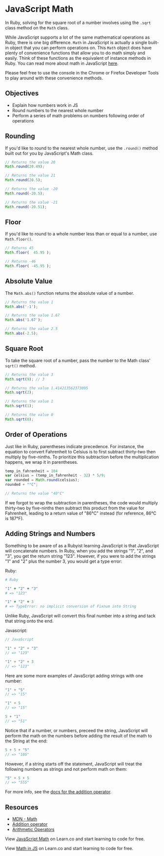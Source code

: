 # JavaScript Math

In Ruby, solving for the square root of a number involves using the `.sqrt` class method on the `Math` class.

While JavaScript supports a lot of the same mathematical operations as Ruby, there is one big difference. `Math` in JavaScript is actually a single built-in object that you can perform operations on. This `Math` object does have plenty of convenience functions that allow you to do math simply and easily. Think of these functions as the equivalent of instance methods in Ruby. You can read more about math in JavaScript [here](https://developer.mozilla.org/en-US/docs/Web/JavaScript/Reference/Global_Objects/Math).

Please feel free to use the console in the Chrome or Firefox Developer Tools to play around with these convenience methods.

## Objectives

+ Explain how numbers work in JS
+ Round numbers to the nearest whole number
+ Perform a series of math problems on numbers following order of operations

## Rounding

If you'd like to round to the nearest whole number, use the `.round()` method built out for you by JavaScript's Math class.

```javascript
// Returns the value 20
Math.round(20.49);

// Returns the value 21
Math.round(20.5);

// Returns the value -20
Math.round(-20.5);

// Returns the value -21
Math.round(-20.51);
```

## Floor

If you'd like to round to a whole number less than or equal to a number, use `Math.floor()`.

```javascript
// Returns 45
Math.floor(  45.95 );

// Returns -46
Math.floor( -45.95 );
```

## Absolute Value

The `Math.abs()` function returns the absolute value of a number.

```javascript
// Returns the value 1
Math.abs('-1');

// Returns the value 1.67
Math.abs('1.67');

// Returns the value 2.5
Math.abs(-2.5);
```

## Square Root

To take the square root of a number, pass the number to the Math class' `sqrt()` method.

```javascript
// Returns the value 3
Math.sqrt(9); // 3

// Returns the value 1.414213562373095
Math.sqrt(2);

// Returns the value 1
Math.sqrt(1);

// Returns the value 0
Math.sqrt(0);
```

## Order of Operations

Just like in Ruby, parentheses indicate precedence. For instance, the equation to convert Fahrenheit to Celsius is to first subtract thirty-two then multiply by five-ninths. To prioritize this subtraction before the multiplication happens, we wrap it in parentheses.

```js
temp_in_fahrenheit = 104
var celsius = (temp_in_fahrenheit - 32) * 5/9;
var rounded = Math.round(celsius);
rounded + "°C";

// Returns the value "40°C"
```

If we forgot to wrap the subtraction in parentheses, the code would multiply thirty-two by five-ninths then subtract this product from the value for Fahrenheit, leading to a return value of "86°C" instead (for reference, 86°C is 187°F).

## Adding Strings and Numbers

Something to be aware of as a Rubyist learning JavaScript is that JavaScript will concatenate numbers. In Ruby, when you add the strings "1", "2", and "3", you get the return string "123". However, if you were to add the strings "1" and "2" plus the number 3, you would get a type error:

Ruby:
```ruby
# Ruby

"1" + "2" + "3"
# => "123"

"1" + "2" + 3
# => TypeError: no implicit conversion of Fixnum into String
```

Unlike Ruby, JavaScript will convert this final number into a string and tack that string onto the end.

Javascript:
```javascript
// JavaScript

"1" + "2" + "3"
// => "123"

"1" + "2" + 3
// => "123"
```

Here are some more examples of JavaScript adding strings with one number:

```javascript
"1" + "5"
// => "15"

"1" + 5
// => "15"

5 + "1"
// => "51"
```

Notice that if a number, or numbers, preceed the string, JavaScript will perform the math on the numbers before adding the result of the math to the String at the end:

```javascript
5 + 5 + "5"
// => "105"
```

However, if a string starts off the statement, JavaScript will treat the following numbers as strings and not perform math on them:

```javascript
"5" + 5 + 5
// => "555"
```

For more info, see the [docs for the addition operator](http://es5.github.io/#x11.6.1).


## Resources

* [MDN - Math](https://developer.mozilla.org/en-US/docs/Web/JavaScript/Reference/Global_Objects/Math)
* [Addition operator](http://es5.github.io/#x11.6.1)
* [Arithmetic Operators](https://developer.mozilla.org/en-US/docs/Web/JavaScript/Reference/Operators/Arithmetic_Operators)

<p data-visibility='hidden'>View <a href='https://learn.co/lessons/intro-to-math.js' title='JavaScript Math'>JavaScript Math</a> on Learn.co and start learning to code for free.</p>

<p class='util--hide'>View <a href='https://learn.co/lessons/intro-to-math.js'>Math in JS</a> on Learn.co and start learning to code for free.</p>
